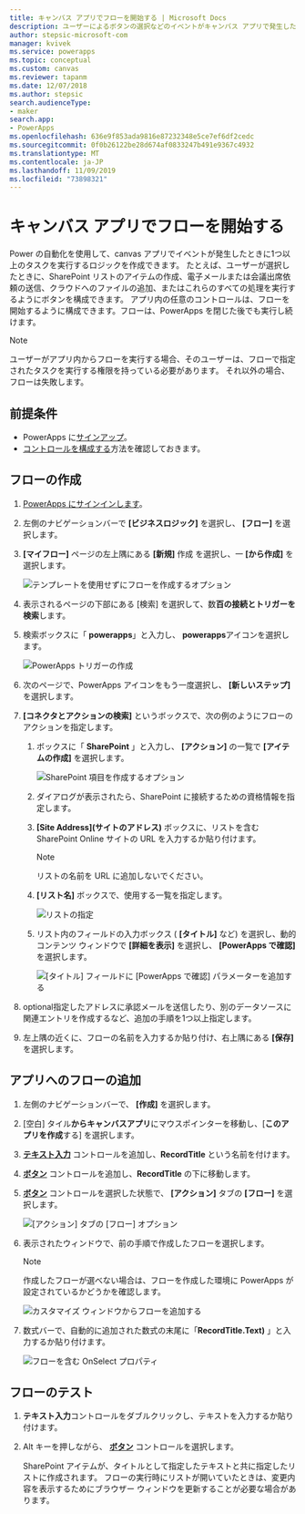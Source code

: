 ```yaml
---
title: キャンバス アプリでフローを開始する | Microsoft Docs
description: ユーザーによるボタンの選択などのイベントがキャンバス アプリで発生した後に 1 つ以上のタスクを実行するフローを作成します。
author: stepsic-microsoft-com
manager: kvivek
ms.service: powerapps
ms.topic: conceptual
ms.custom: canvas
ms.reviewer: tapanm
ms.date: 12/07/2018
ms.author: stepsic
search.audienceType:
- maker
search.app:
- PowerApps
ms.openlocfilehash: 636e9f853ada9816e87232348e5ce7ef6df2cedc
ms.sourcegitcommit: 0f0b26122be28d674af0833247b491e9367c4932
ms.translationtype: MT
ms.contentlocale: ja-JP
ms.lasthandoff: 11/09/2019
ms.locfileid: "73898321"
---
```

# <a name="start-a-flow-in-a-canvas-app"></a>キャンバス アプリでフローを開始する

Power の自動化を使用して、canvas アプリでイベントが発生したときに1つ以上のタスクを実行するロジックを作成できます。 たとえば、ユーザーが選択したときに、SharePoint リストのアイテムの作成、電子メールまたは会議出席依頼の送信、クラウドへのファイルの追加、またはこれらのすべての処理を実行するようにボタンを構成できます。 アプリ内の任意のコントロールは、フローを開始するように構成できます。フローは、PowerApps を閉じた後でも実行し続けます。

> [!NOTE]
> ユーザーがアプリ内からフローを実行する場合、そのユーザーは、フローで指定されたタスクを実行する権限を持っている必要があります。 それ以外の場合、フローは失敗します。

## <a name="prerequisites"></a>前提条件

- PowerApps に[サインアップ](../signup-for-powerapps.md)。
- [コントロールを構成する](add-configure-controls.md)方法を確認しておきます。

## <a name="create-a-flow"></a>フローの作成

1. [PowerApps にサインインします](https://make.powerapps.com?utm_source=padocs&utm_medium=linkinadoc&utm_campaign=referralsfromdoc)。

1. 左側のナビゲーションバーで **[ビジネスロジック]** を選択し、 **[フロー]** を選択します。

1. **[マイフロー]** ページの左上隅にある **[新規]** 作成 を選択し、一 **[から作成]** を選択します。

    ![テンプレートを使用せずにフローを作成するオプション](./media/using-logic-flows/create-from-blank.png)

1. 表示されるページの下部にある [検索] を選択して、数**百の接続とトリガーを検索**します。

1. 検索ボックスに「 **powerapps**」と入力し、 **powerapps**アイコンを選択します。

    ![PowerApps トリガーの作成](./media/using-logic-flows/set-trigger.png)
    
1. 次のページで、PowerApps アイコンをもう一度選択し、 **[新しいステップ]** を選択します。

1. **[コネクタとアクションの検索]** というボックスで、次の例のようにフローのアクションを指定します。

   1. ボックスに「 **SharePoint** 」と入力し、 **[アクション]** の一覧で **[アイテムの作成]** を選択します。

       ![SharePoint 項目を作成するオプション](./media/using-logic-flows/create-sharepoint-item.png)

   1. ダイアログが表示されたら、SharePoint に接続するための資格情報を指定します。

   1. **[Site Address]\(サイトのアドレス\)** ボックスに、リストを含む SharePoint Online サイトの URL を入力するか貼り付けます。

       > [!NOTE]
       > リストの名前を URL に追加しないでください。

   1. **[リスト名]** ボックスで、使用する一覧を指定します。
   
       ![リストの指定](./media/using-logic-flows/list-fields.png)

   1. リスト内のフィールドの入力ボックス ( **[タイトル]** など) を選択し、動的コンテンツ ウィンドウで **[詳細を表示]** を選択し、 **[PowerApps で確認]** を選択します。 

       ![[タイトル] フィールドに [PowerApps で確認] パラメーターを追加する](./media/using-logic-flows/ask-in-powerapps.png)

1. optional指定したアドレスに承認メールを送信したり、別のデータソースに関連エントリを作成するなど、追加の手順を1つ以上指定します。

1. 左上隅の近くに、フローの名前を入力するか貼り付け、右上隅にある **[保存]** を選択します。

## <a name="add-a-flow-to-an-app"></a>アプリへのフローの追加
1. 左側のナビゲーションバーで、 **[作成]** を選択します。

1. [空白] タイル**からキャンバスアプリ**にマウスポインターを移動し、[**このアプリを作成**する] を選択します。

1. **[テキスト入力](controls/control-text-input.md)** コントロールを追加し、**RecordTitle** という名前を付けます。

1. **[ボタン](controls/control-button.md)** コントロールを追加し、**RecordTitle** の下に移動します。

1. **[ボタン](controls/control-button.md)** コントロールを選択した状態で、 **[アクション]** タブの **[フロー]** を選択します。

    ![[アクション] タブの [フロー] オプション](./media/using-logic-flows/action-tab.png)

1. 表示されたウィンドウで、前の手順で作成したフローを選択します。

    > [!NOTE]
   > 作成したフローが選べない場合は、フローを作成した環境に PowerApps が設定されているかどうかを確認します。

    ![カスタマイズ ウィンドウからフローを追加する](./media/using-logic-flows/add-flow-from-pane.png)

1. 数式バーで、自動的に追加された数式の末尾に「**RecordTitle.Text)** 」と入力するか貼り付けます。

    ![フローを含む OnSelect プロパティ](./media/using-logic-flows/onselect-with-flow.png)

## <a name="test-the-flow"></a>フローのテスト
1. **テキスト入力**コントロールをダブルクリックし、テキストを入力するか貼り付けます。

1. Alt キーを押しながら、 **[ボタン](controls/control-button.md)** コントロールを選択します。

    SharePoint アイテムが、タイトルとして指定したテキストと共に指定したリストに作成されます。 フローの実行時にリストが開いていたときは、変更内容を表示するためにブラウザー ウィンドウを更新することが必要な場合があります。
